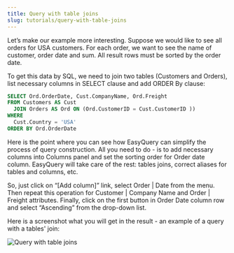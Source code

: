 ```yaml
---
title: Query with table joins
slug: tutorials/query-with-table-joins
---
```



Let’s make our example more interesting. Suppose we would like to see all orders for USA customers. For each order, we want to see the name of customer, order date and sum. All result rows must be sorted by the order date.

To get this data by SQL, we need to join two tables (Customers and Orders), list necessary columns in SELECT clause and add ORDER By clause:

```sql
SELECT Ord.OrderDate, Cust.CompanyName, Ord.Freight
FROM Customers AS Cust
  JOIN Orders AS Ord ON (Ord.CustomerID = Cust.CustomerID ))
WHERE
  Cust.Country = 'USA'
ORDER BY Ord.OrderDate
```

Here is the point where you can see how EasyQuery can simplify the process of query construction. All you need to do - is to add necessary columns into Columns panel and set the sorting order for Order date column. EasyQuery will take care of the rest: tables joins, correct aliases for tables and columns, etc.

So, just click on “[Add column]” link, select Order | Date from the menu. Then repeat this operation for Customer | Company Name and Order | Freight attributes. Finally, click on the first button in Order Date column row and select “Ascending” from the drop-down list.

Here is a screenshot what you will get in the result - an example of a query with a tables' join:

![Query with table joins](/easyquery/docs/images/query-example-02.png)